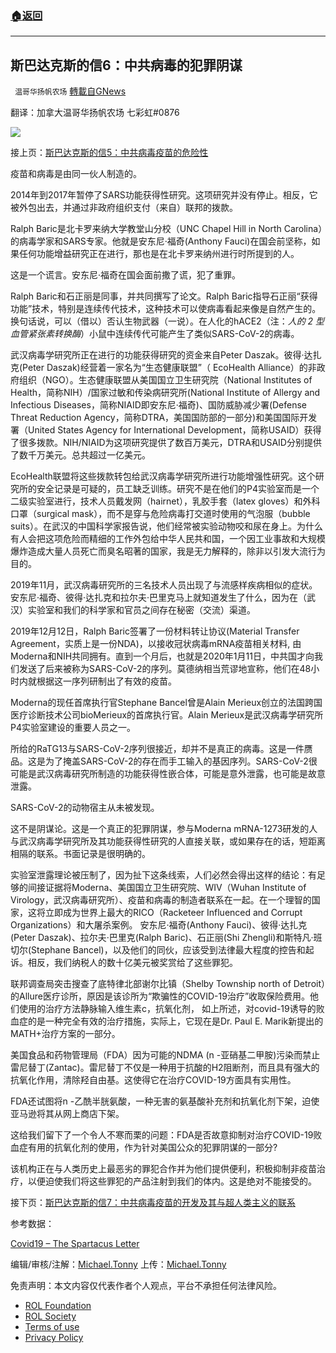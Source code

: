 ###  [:house:返回](README.md)
---


## 斯巴达克斯的信6：中共病毒的犯罪阴谋
` 温哥华扬帆农场` [轉載自GNews](https://gnews.org/zh-hans/2620908/)

翻译：加拿大温哥华扬帆农场 七彩虹#0876
 
![](https://assets.gnews.org/wp-content/uploads/2022/05/Article-hero_1653759062.jpg)
 
接上页：[斯巴达克斯的信5：中共病毒疫苗的危险性](https://gnews.org/zh-hans/2620891/)
 
疫苗和病毒是由同一伙人制造的。
 
2014年到2017年暂停了SARS功能获得性研究。这项研究并没有停止。相反，它被外包出去，并通过非政府组织支付（来自）联邦的拨款。
 
Ralph Baric是北卡罗来纳大学教堂山分校（UNC Chapel Hill in North Carolina）的病毒学家和SARS专家。他就是安东尼·福奇(Anthony Fauci)在国会前坚称，如果任何功能增益研究正在进行，那也是在北卡罗来纳州进行时所提到的人。
 
这是一个谎言。安东尼·福奇在国会面前撒了谎，犯了重罪。
 
Ralph Baric和石正丽是同事，并共同撰写了论文。Ralph Baric指导石正丽“获得功能”技术，特别是连续传代技术，这种技术可以使病毒看起来像是自然产生的。换句话说，可以（借以）否认生物武器（一说）。在人化的hACE2（注：*人的* *2* *型血管紧张素转换酶*）小鼠中连续传代可能产生了类似SARS-CoV-2的病毒。
 
武汉病毒学研究所正在进行的功能获得研究的资金来自Peter Daszak。彼得·达扎克(Peter Daszak)经营着一家名为“生态健康联盟”（ EcoHealth Alliance）的非政府组织（NGO）。生态健康联盟从美国国立卫生研究院（National Institutes of Health，简称NIH）/国家过敏和传染病研究所(National Institute of Allergy and Infectious Diseases，简称NIAID即安东尼·福奇)、国防威胁减少署(Defense Threat Reduction Agency，简称DTRA，美国国防部的一部分)和美国国际开发署（United States Agency for International Development，简称USAID）获得了很多拨款。NIH/NIAID为这项研究提供了数百万美元，DTRA和USAID分别提供了数千万美元。总共超过一亿美元。
 
EcoHealth联盟将这些拨款转包给武汉病毒学研究所进行功能增强性研究。这个研究所的安全记录是可疑的，员工缺乏训练。研究不是在他们的P4实验室而是一个二级实验室进行，技术人员戴发网（hairnet），乳胶手套（latex gloves）和外科口罩（surgical mask），而不是穿与危险病毒打交道时使用的气泡服（bubble suits）。在武汉的中国科学家报告说，他们经常被实验动物咬和尿在身上。为什么有人会把这项危险而精细的工作外包给中华人民共和国，一个因工业事故和大规模爆炸造成大量人员死亡而臭名昭著的国家，我是无力解释的，除非以引发大流行为目的。
 
2019年11月，武汉病毒研究所的三名技术人员出现了与流感样疾病相似的症状。安东尼·福奇、彼得·达扎克和拉尔夫·巴里克马上就知道发生了什么，因为在（武汉）实验室和我们的科学家和官员之间存在秘密（交流）渠道。
 
2019年12月12日，Ralph Baric签署了一份材料转让协议(Material Transfer Agreement，实质上是一份NDA)，以接收冠状病毒mRNA疫苗相关材料, 由Moderna和NIH共同拥有。直到一个月后，也就是2020年1月11日，中共国才向我们发送了后来被称为SARS-CoV-2的序列。莫德纳相当荒谬地宣称，他们在48小时内就根据这一序列研制出了有效的疫苗。
 
Moderna的现任首席执行官Stephane Bancel曾是Alain Merieux创立的法国跨国医疗诊断技术公司bioMerieux的首席执行官。Alain Merieux是武汉病毒学研究所P4实验室建设的重要人员之一。
 
所给的RaTG13与SARS-CoV-2序列很接近，却并不是真正的病毒。这是一件赝品。这是为了掩盖SARS-CoV-2的存在而手工输入的基因序列。SARS-CoV-2很可能是武汉病毒研究所制造的功能获得性嵌合体，可能是意外泄露，也可能是故意泄露。
 
SARS-CoV-2的动物宿主从未被发现。
 
这不是阴谋论。这是一个真正的犯罪阴谋，参与Moderna mRNA-1273研发的人与武汉病毒学研究所及其功能获得性研究的人直接关联，或如果存在的话，短距离相隔的联系。书面记录是很明确的。
 
实验室泄露理论被压制了，因为扯下这条线索，人们必然会得出这样的结论：有足够的间接证据将Moderna、美国国立卫生研究院、WIV（Wuhan Institute of Virology，武汉病毒研究所）、疫苗和病毒的制造者联系在一起。在一个理智的国家，这将立即成为世界上最大的RICO（Racketeer Influenced and Corrupt Organizations）和大屠杀案例。 安东尼·福奇(Anthony Fauci)、彼得·达扎克(Peter Daszak)、拉尔夫·巴里克(Ralph Baric)、石正丽(Shi Zhengli)和斯特凡·班切尔(Stephane Bancel)，以及他们的同伙，应该受到法律最大程度的控告和起诉。相反，我们纳税人的数十亿美元被奖赏给了这些罪犯。
 
联邦调查局突击搜查了底特律北部谢尔比镇（Shelby Township north of Detroit）的Allure医疗诊所，原因是该诊所为“欺骗性的COVID-19治疗”收取保险费用。他们使用的治疗方法静脉输入维生素c，抗氧化剂， 如上所述，对covid-19诱导的败血症的是一种完全有效的治疗措施，实际上，它现在是Dr. Paul E. Marik新提出的MATH+治疗方案的一部分。
 
美国食品和药物管理局（FDA）因为可能的NDMA (n -亚硝基二甲胺)污染而禁止雷尼替丁(Zantac)。雷尼替丁不仅是一种用于抗酸的H2阻断剂，而且具有强大的抗氧化作用，清除羟自由基。这使得它在治疗COVID-19方面具有实用性。
 
FDA还试图将n -乙酰半胱氨酸，一种无害的氨基酸补充剂和抗氧化剂下架，迫使亚马逊将其从网上商店下架。
 
这给我们留下了一个令人不寒而栗的问题：FDA是否故意抑制对治疗COVID-19败血症有用的抗氧化剂的使用，作为针对美国公众的犯罪阴谋的一部分?
 
该机构正在与人类历史上最恶劣的罪犯合作并为他们提供便利，积极抑制非疫苗治疗，以便迫使我们将这些罪犯的产品注射到我们的体内。这是绝对不能接受的。
 
接下页：[斯巴达克斯的信7：中共病毒疫苗的开发及其与超人类主义的联系](https://gnews.org/zh-hans/2620921/)
 
参考数据：
 
[Covid19 – The Spartacus Letter](https://www.theautomaticearth.com/2021/09/spartacus/)
 
编辑/审核/注解：[Michael.Tonny](https://gnews.org/zh-hans/author/michaeltonny/) 上传：[Michael.Tonny](https://gnews.org/zh-hans/author/michaeltonny/)

免责声明：本文内容仅代表作者个人观点，平台不承担任何法律风险。
  
- [ROL Foundation](https://rolfoundation.org/)
- [ROL Society](https://rolsociety.org/)
- [Terms of use](https://gnews.org/terms-of-use-3/)
- [Privacy Policy](https://gnews.org/privacy-policy/)
